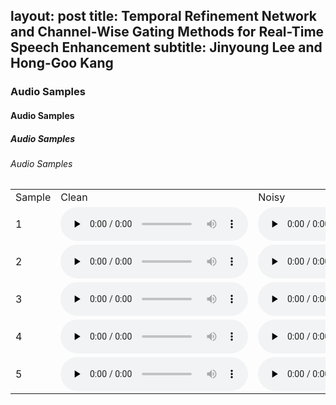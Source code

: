 <!-- ---
layout: home
title: Temporal Refinement Network and Channel-Wise Gating Methods for Real-Time Speech Enhancement
subtitle: Jinyoung Lee and Hong-Goo Kang
--- -->

layout: post
title: Temporal Refinement Network and Channel-Wise Gating Methods for Real-Time Speech Enhancement
subtitle: Jinyoung Lee and Hong-Goo Kang
---

<h3>Audio Samples</h3>
<h4>Audio Samples</h4>
<h5>Audio Samples</h5>
<h6>Audio Samples</h6>

<table style="margin-left: auto; margin-right: auto;">
    <tr>
        <td>
            Sample
        </td>
        <td class="text">
            Clean
        </td>
        <td class="text">
            Noisy
        </td>
        <td class="text">
            DEMUCS
        </td>
        <td class="text">
            Proposed
        </td>
    </tr>
    <tr>
        <td class="first-col">1</td>
        <td><audio controls="" preload="none"><source src="./assets/samples/clean/p232_007.wav"></audio></td>
        <td><audio controls="" preload="none"><source src="./assets/samples/noisy/p232_007.wav"></audio></td>
        <td><audio controls="" preload="none"><source src="./assets/samples/DEMUCS/p232_007_enhanced.wav"></audio></td>
        <td><audio controls="" preload="none"><source src="./assets/samples/proposed/p232_007_0.wav"></audio></td>
    </tr>
    <tr>
        <td class="first-col">2</td>
        <td><audio controls="" preload="none"><source src="./assets/samples/clean/p232_013.wav"></audio></td>
        <td><audio controls="" preload="none"><source src="./assets/samples/noisy/p232_013.wav"></audio></td>
        <td><audio controls="" preload="none"><source src="./assets/samples/DEMUCS/p232_013_enhanced.wav"></audio></td>
        <td><audio controls="" preload="none"><source src="./assets/samples/proposed/p232_013_0.wav"></audio></td>
    </tr>
    <tr>
        <td class="first-col">3</td>
        <td><audio controls="" preload="none"><source src="./assets/samples/clean/p232_053.wav"></audio></td>
        <td><audio controls="" preload="none"><source src="./assets/samples/noisy/p232_053.wav"></audio></td>
        <td><audio controls="" preload="none"><source src="./assets/samples/DEMUCS/p232_053_enhanced.wav"></audio></td>
        <td><audio controls="" preload="none"><source src="./assets/samples/proposed/p232_053_0.wav"></audio></td>
    </tr>
    <tr>
        <td class="first-col">4</td>
        <td><audio controls="" preload="none"><source src="./assets/samples/clean/p232_065.wav"></audio></td>
        <td><audio controls="" preload="none"><source src="./assets/samples/noisy/p232_065.wav"></audio></td>
        <td><audio controls="" preload="none"><source src="./assets/samples/DEMUCS/p232_065_enhanced.wav"></audio></td>
        <td><audio controls="" preload="none"><source src="./assets/samples/proposed/p232_065_0.wav"></audio></td>
    </tr>
    <tr>
        <td class="first-col">5</td>
        <td><audio controls="" preload="none"><source src="./assets/samples/clean/p232_121.wav"></audio></td>
        <td><audio controls="" preload="none"><source src="./assets/samples/noisy/p232_121.wav"></audio></td>
        <td><audio controls="" preload="none"><source src="./assets/samples/DEMUCS/p232_121_enhanced.wav"></audio></td>
        <td><audio controls="" preload="none"><source src="./assets/samples/proposed/p232_121_0.wav"></audio></td>
    </tr>
</table>
